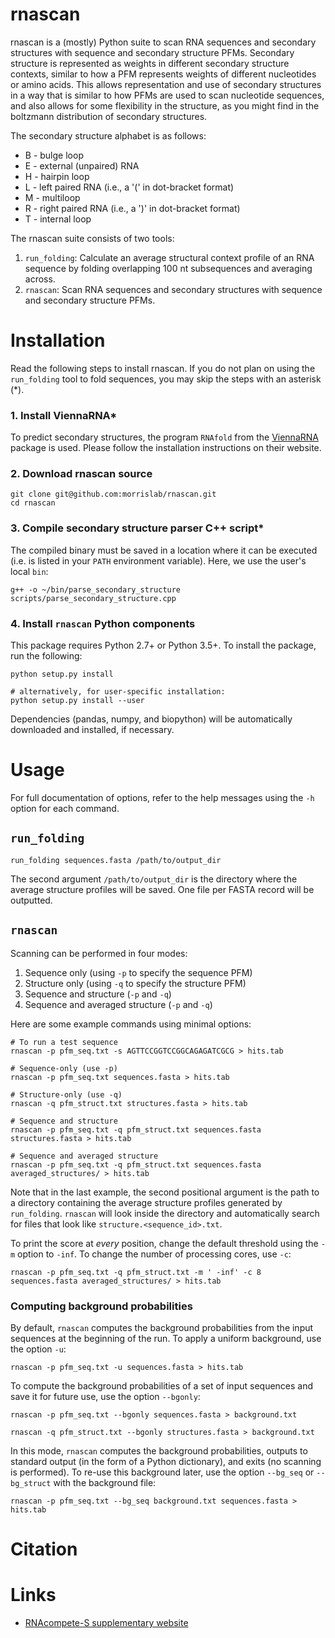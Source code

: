 # rnascan

rnascan is a (mostly) Python suite to scan RNA sequences and secondary structures with sequence and secondary structure PFMs. Secondary structure is represented as weights in different secondary structure contexts, similar to how a PFM represents weights of different nucleotides or amino acids. This allows representation and use of secondary structures in a way that is similar to how PFMs are used to scan nucleotide sequences, and also allows for some flexibility in the structure, as you might find in the boltzmann distribution of secondary structures.

The secondary structure alphabet is as follows:

* B - bulge loop
* E - external (unpaired) RNA
* H - hairpin loop
* L - left paired RNA (i.e., a '(' in dot-bracket format)
* M - multiloop
* R - right paired RNA (i.e., a ')' in dot-bracket format)
* T - internal loop

The rnascan suite consists of two tools:

 1. `run_folding`: Calculate an average structural context profile of an RNA sequence by folding overlapping 100 nt subsequences and averaging across.
 1. `rnascan`: Scan RNA sequences and secondary structures with sequence and
 secondary structure PFMs.

# Installation

Read the following steps to install rnascan. If you do not plan on using the
`run_folding` tool to fold sequences, you may skip the steps with an asterisk (*).

### 1. Install ViennaRNA*

To predict secondary structures, the program `RNAfold` from the [ViennaRNA](https://www.tbi.univie.ac.at/RNA/index.html) package is used. Please follow the installation instructions on their website.

### 2. Download rnascan source

```
git clone git@github.com:morrislab/rnascan.git
cd rnascan
```

### 3. Compile secondary structure parser C++ script*

The compiled binary must be saved in a location where it can be executed (i.e. is listed in your `PATH` environment variable). Here, we use the user's local `bin`:

```
g++ -o ~/bin/parse_secondary_structure scripts/parse_secondary_structure.cpp
```

### 4. Install `rnascan` Python components

This package requires Python 2.7+ or Python 3.5+. To install the package, run the following:

```
python setup.py install

# alternatively, for user-specific installation:
python setup.py install --user
```

Dependencies (pandas, numpy, and biopython) will be automatically downloaded and installed, if necessary.

# Usage

For full documentation of options, refer to the help messages using the `-h` option for each command.

## `run_folding`

```
run_folding sequences.fasta /path/to/output_dir
```

The second argument `/path/to/output_dir` is the directory where the average structure profiles will be saved. One file per FASTA record will be outputted.

## `rnascan`

Scanning can be performed in four modes:

 1. Sequence only (using `-p` to specify the sequence PFM)
 1. Structure only (using `-q` to specify the structure PFM)
 1. Sequence and structure (`-p` and `-q`)
 1. Sequence and averaged structure (`-p` and `-q`)

Here are some example commands using minimal options:

```
# To run a test sequence
rnascan -p pfm_seq.txt -s AGTTCCGGTCCGGCAGAGATCGCG > hits.tab

# Sequence-only (use -p)
rnascan -p pfm_seq.txt sequences.fasta > hits.tab

# Structure-only (use -q)
rnascan -q pfm_struct.txt structures.fasta > hits.tab

# Sequence and structure
rnascan -p pfm_seq.txt -q pfm_struct.txt sequences.fasta structures.fasta > hits.tab

# Sequence and averaged structure
rnascan -p pfm_seq.txt -q pfm_struct.txt sequences.fasta averaged_structures/ > hits.tab
```

Note that in the last example, the second positional argument is the path to a
directory containing the average structure profiles generated by `run_folding`.
`rnascan` will look inside the directory and automatically search for files
that look like `structure.<sequence_id>.txt`.

To print the score at *every* position, change the default threshold using the
`-m` option to `-inf`. To change the number of processing cores, use `-c`:

```
rnascan -p pfm_seq.txt -q pfm_struct.txt -m ' -inf' -c 8 sequences.fasta averaged_structures/ > hits.tab
```

### Computing background probabilities

By default, `rnascan` computes the background probabilities from the input
sequences at the beginning of the run. To apply a uniform
background, use the option `-u`:

```
rnascan -p pfm_seq.txt -u sequences.fasta > hits.tab
```

To compute the background probabilities of a set of input sequences and save it
for future use, use the option `--bgonly`:

```
rnascan -p pfm_seq.txt --bgonly sequences.fasta > background.txt

rnascan -q pfm_struct.txt --bgonly structures.fasta > background.txt
```

In this mode, `rnascan` computes the background probabilities, outputs to standard output (in the form of a Python dictionary), and exits (no scanning is performed). To re-use this background later, use the option `--bg_seq` or
`--bg_struct` with the background file:

```
rnascan -p pfm_seq.txt --bg_seq background.txt sequences.fasta > hits.tab
```

# Citation

# Links

 * [RNAcompete-S supplementary website](http://hugheslab.ccbr.utoronto.ca/supplementary-data/RNAcompete-S/index.html)
